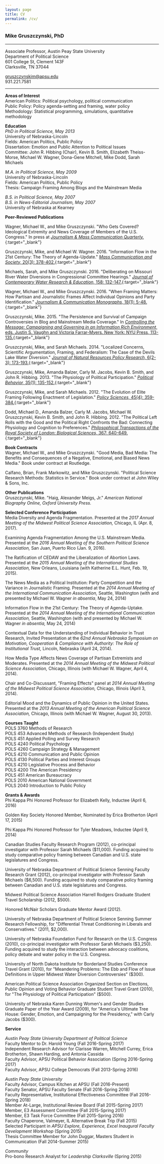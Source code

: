 ```yaml
---
layout: page
title: CV
permalink: /cv/
---
```


### Mike Gruszczynski, PhD
---
Associate Professor, Austin Peay State University  
Department of Political Science  
601 College St, Clement 143F  
Clarksville, TN 37044

gruszczynskim@apsu.edu  
931.221.7581  

---


**Areas of Interest**  
American Politics: Political psychology, political communication  
Public Policy: Policy agenda-setting and framing, water policy  
Methodology: Statistical programming, simulations, quantitative methodology  


**Education**  
*PhD in Political Science, May 2013*  
University of Nebraska-Lincoln  
Fields: American Politics, Public Policy  
Dissertation: Emotion and Public Attention to Political Issues  
Committee: John R. Hibbing (Chair), Kevin B. Smith, Elizabeth Theiss-Morse,
Michael W. Wagner, Dona-Gene Mitchell, Mike Dodd, Sarah Michaels

*M.A. in Political Science, May 2009*  
University of Nebraska-Lincoln  
Fields: American Politics, Public Policy  
Thesis: Campaign Framing Among Blogs and the Mainstream Media  

*B.S. in Political Science, May 2007*  
*B.S. in News-Editorial Journalism, May 2007*  
University of Nebraska at Kearney


**Peer-Reviewed Publications** 

Wagner, Michael W., and Mike Gruszczynski. "Who Gets Covered? Ideological Extremity and News Coverage of Members of the U.S. Congress." In press at [*Journalism & Mass Communication Quarterly.*](http://journals.sagepub.com/doi/full/10.1177/1077699017702836){:target="_blank"}
 
Gruszczynski, Mike, and Michael W. Wagner. 2016. "Information Flow in the 21st Century: The Theory of Agenda-Update." [*Mass Communication and Society,* 20(3): 378-402.](http://www.tandfonline.com/doi/abs/10.1080/15205436.2016.1255757?journalCode=hmcs20){:target="_blank"}

Michaels, Sarah, and Mike Gruszczynski. 2016. "Deliberating on Missouri River Water Diversions in Congressional Committee Hearings." [*Journal of Contemporary Water Research & Education,* 158: 132-147.](http://onlinelibrary.wiley.com/doi/10.1111/j.1936-704X.2016.03224.x/full){:target="_blank"}

Wagner, Michael W., and Mike Gruszczynski. 2016. "When Framing Matters: How Partisan and Journalistic Frames Affect Individual Opinions and Party Identification." [*Journalism & Communication Monographs,* 18(1): 5-48.](http://jmo.sagepub.com/content/early/2016/01/18/1522637915623965){:target="_blank"}

Gruszczynski, Mike. 2015. "The Persistence and Survival of Campaign Controversies in Blog and Mainstream Media Coverage." In [*Controlling the Message: Campaigning and Governing in an Information Rich Environment,* eds. Justin S. Vaughn and Victoria Farrar-Myers. New York: NYU Press, 113-135.](https://books.google.com/books?hl=en&lr=&id=CZaIBwAAQBAJ&oi=fnd&pg=PA113&dq=info:VKaX8wiElakJ:scholar.google.com&ots=jF8v62TnwZ&sig=W3Lv_tfKm3q9phue4k3f4LR1kpg#v=onepage&q&f=false){:target="_blank"}

Gruszczynski, Mike, and Sarah Michaels. 2014. "Localized Concerns, Scientific Argumentation, Framing, and Federalism: The Case of the Devils Lake Water Diversion." [*Journal of Natural Resources Policy Research,* 6(2-3): 173-193.](http://digitalcommons.unl.edu/cgi/viewcontent.cgi?article=1143&context=publicpolicypublications){:target="_blank"}

Gruszczynski, Mike, Amanda Balzer, Carly M. Jacobs, Kevin B. Smith, and John R. Hibbing. 2013. "The Physiology of Political Participation." [*Political Behavior,* 35(1): 135-152.](http://link.springer.com/article/10.1007/s11109-012-9197-x){:target="_blank"}

Gruszczynski, Mike, and Sarah Michaels. 2012. "The Evolution of Elite Framing Following Enactment of Legislation." [*Policy Sciences,* 45(4): 359-384.](http://link.springer.com/article/10.1007/s11077-012-9153-y){:target="_blank"}

Dodd, Michael D., Amanda Balzer, Carly M. Jacobs, Michael W. Gruszczynski, Kevin B. Smith, and John R. Hibbing. 2012. "The Political Left Rolls with the Good and the Political Right Confronts the Bad: Connecting Physiology and Cognition to Preferences." [*Philosophical Transactions of the Royal Society of London: Biological Sciences,* 367: 640-649.](http://rstb.royalsocietypublishing.org/content/367/1589/640.short){:target="_blank"}


**Book Contracts**  
Wagner, Michael W., and Mike Gruszczynski. "Good Media, Bad Media: The Benefits and Consequences of a Negative, Emotional, and Biased News Media." Book under contract at Routledge.

Calfano, Brian, Frank Markowitz, and Mike Gruszczynski. "Political Science Research Methods: Statistics in Service." Book under contract at John Wiley & Sons, Inc.


**Other Publications**  
Gruszczynski, Mike. "Haig, Alexander Meigs, Jr." *American National Biography Online, Oxford University Press.*


**Selected Conference Participation**  
Media Diversity and Agenda Fragmentation. Presented at the *2017 Annual Meeting of the Midwest Political Science Association,* Chicago, IL (Apr. 8, 2017).

Examining Agenda Fragmentation Among the U.S. Mainstream Media. Presented at the *2016 Annual Meeting of the Southern Political Science Association,* San Juan, Puerto Rico (Jan. 9, 2016).

The Ratification of CEDAW and the Liberalization of Abortion Laws. Presented at the *2015 Annual Meeting of the International Studies Association,* New Orleans, Louisiana (with Katherine E.L. Hunt, Feb. 19, 2015).

The News Media as a Political Institution: Party Competition and the Variance in Journalistic Framing. Presented at the *2014 Annual Meeting of the International Communication Association,* Seattle, Washington (with and presented by Michael W. Wagner *in absentia*, May 24, 2014)

Information Flow in the 21st Century: The Theory of Agenda-Uptake. Presented at the *2014 Annual Meeting of the International Communication Association,* Seattle, Washington (with and presented by Michael W. Wagner *in absentia,* May 24, 2014)

Contextual Data for the Understanding of Individual Behavior in Trust Research, Invited Presentation at the *62nd Annual Nebraska Symposium on Motivation, Cooperation & Compliance with Authority: The Role of Institutional Trust,* Lincoln, Nebraska (April 24, 2014).

How Media Type Affects News Coverage of Partisan Extremists and Moderates. Presented at the *2014 Annual Meeting of the Midwest Political Science Association,* Chicago, Illinois (with Michael W. Wagner, April 4, 2014).

Chair and Co-Discussant, "Framing Effects" panel at *2014 Annual Meeting of the Midwest Political Science Association,* Chicago, Illinois (April 3, 2014).

Editorial Mood and the Dynamics of Public Opinion in the United States. Presented at the *2013 Annual Meeting of the American Political Science Association,* Chicago, Illinois (with Michael W. Wagner, August 30, 2013).


**Courses Taught**  
POLS 3760 Methods of Research  
POLS 453 Advanced Methods of Research (Independent Study)  
POLS 451 Applied Polling and Survey Research  
POLS 4240 Political Psychology  
POLS 4260 Campaign Strategy & Management  
POLS 4210 Communication and Public Opinion  
POLS 4130 Political Parties and Interest Groups  
POLS 4210 Legislative Process and Behavior  
POLS 4200 The American Presidency  
POLS 451 American Bureaucracy  
POLS 2010 American National Government  
POLS 2040 Introduction to Public Policy  


**Grants & Awards**  
Phi Kappa Phi Honored Professor for Elizabeth Kelly, Inductee (April 6, 2016)

Golden Key Society Honored Member, Nominated by Erica Brotherton (April 17, 2015)

Phi Kappa Phi Honored Professor for Tyler Meadows, Inductee (April 9, 2014)

Canadian Studies Faculty Research Program (2012), co-principal investigator with Professor Sarah Michaels ($11,000). Funding acquired to study comparative policy framing between Canadian and U.S. state legislatures and Congress.

University of Nebraska Department of Political Science Senning Faculty Research Grant (2012), co-principal investigator with Professor Sarah Michaels ($6,500). Funding acquired to study comparative policy framing between Canadian and U.S. state legislatures and Congress.

Midwest Political Science Association Harrell Rodgers Graduate Student Travel Scholarship (2012, $500).

Honored McNair Scholars Graduate Mentor Award (2012).

University of Nebraska Department of Political Science Senning Summer Research Fellowship, for "Differential Threat Conditioning in Liberals and Conservatives." (2011, $2,000).

University of Nebraska Foundation Fund for Research on the U.S. Congress (2010), co-principal investigator with Professor Sarah Michaels ($3,250). Funding acquired to study the interaction between advocacy coalitions, policy debate and water policy in the U.S. Congress.

University of North Dakota Institute for Borderland Studies Conference Travel Grant (2010), for "Meandering Problems: The Ebb and Flow of Issue Definitions in Upper Midwest Water Diversion Controversies" ($300).

American Political Science Association Organized Section on Elections, Public Opinion and Voting Behavior Graduate Student Travel Grant (2010), for "The Physiology of Political Participation" ($500).

University of Nebraska Karen Dunning Women's and Gender Studies Graduate Paper of the Year Award (2009), for "America's Ultimate Tree House: Gender, Emotion, and Campaigning for the Presidency," with Carly Jacobs ($300).


**Service**  

*Austin Peay State University Department of Political Science*  
Faculty Mentor to Dr. Harold Young (Fall 2016-Spring 2017)  
Independent Research Advisor for Clarisse Warren, Mitchell Currey, Erica Brotherton, Shawn Harding, and Antonia Cassida  
Faculty Advisor, APSU Political Behavior Association (Spring 2016-Spring 2017)  
Faculty Advisor, APSU College Democrats (Fall 2013-Spring 2016)  

*Austin Peay State University*  
Faculty Advisor, Campus Kitchen at APSU (Fall 2016-Present)   
Faculty Senator, APSU Faculty Senate (Fall 2016-Spring 2018)  
Faculty Representative, Institutional Effectiveness Committee (Fall 2016-Spring 2018)  
Member At-Large, Institutional Review Board (Fall 2015-Spring 2017)  
Member, E3 Assessment Committee (Fall 2015-Spring 2017)  
Member, E3 Task Force Committee (Fall 2015-Spring 2016)   
Faculty Chaperone, Valmeyer, IL Alternative Break Trip (Fall 2015)  
Selected Participant in *APSU Explore, Experience, Excel Inaugural Faculty Development Workshop* (Spring 2015)  
Thesis Committee Member for John Duggar, Masters Student in Communication (Fall 2014-Summer 2015)  

*Community*  
Pro-bono Research Analyst for *Leadership Clarksville* (Spring 2015)
